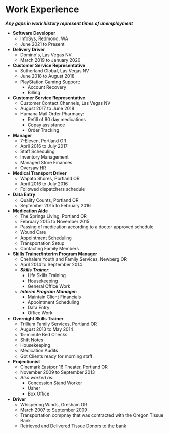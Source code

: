 # Work Experience

__*Any gaps in work history represent times of unemployment*__

- **Software Developer**
    - InfoSys, Redmond, WA
    - June 2021 to Present
- **Delivery Driver**
    - Domino's, Las Vegas NV
    - March 2019 to January 2020
- **Customer Service Representative**
    - Sutherland Global, Las Vegas NV
    - June 2018 to August 2018
    - PlayStation Gaming Support:
        - Account Recovery
        - Billing
- **Customer Service Representative**
    - Customer Contact Channels, Las Vegas NV
    - August 2017 to June 2018
    - Humana Mail Order Pharmacy:
        - Refill of 90 day medications
        - Copay assistance 
        - Order Tracking 
- **Manager**
    - 7-Eleven, Portland OR
    - April 2016 to July 2017
    - Staff Scheduling 
    - Inventory Management
    - Managed Store Finances 
    - Oversaw HR
- **Medical Transport Driver**
    - Wapato Shores, Portland OR
    - April 2016 to July 2016
    - Followed dispatchers schedule 
- **Data Entry**
    - Quality Counts, Portland OR
    - September 2015 to February 2016
- **Medication Aide**
    - The Springs Living, Portland OR
    - February 2015 to November 2015
    - Passing of medication according to a doctor approved schedule
    - Wound Care
    - Appointment Scheduling 
    - Transportation Setup 
    - Contacting Family Members
- **Skills Trainer/Interim Program Manager**
    - Chehalem Youth and Family Services, Newberg OR
    - April 2014 to September 2014
    - __*Skills Trainer*__:
        - Life Skills Training
        - Housekeeping
        - General Office Work
    - __*Interim Program Manager*__:
        - Maintain Client Financials 
        - Appointment Scheduling 
        - Data Entry
        - Office Work
- **Overnight Skills Trainer**
    - Trillium Family Services, Portland OR
    - August 2013 to May 2014
    - 15-minute Bed Checks
    - Shift Notes
    - Housekeeping
    - Medication Audits
    - Got Clients ready for morning staff
- **Projectionist**
    - Cinemark Eastpor 16 Theater, Portland OR
    - November 2009 to September 2013
    - *Also worked as*:
        - Concession Stand Worker
        - Usher
        - Box Office 
- **Driver**
    - Whispering Winds, Gresham OR
    - March 2007 to September 2009
    - Transportation compnay that was contracted with the Oregon Tissue Bank
    - Retrieved and Delivered Tissue Donors to the bank
